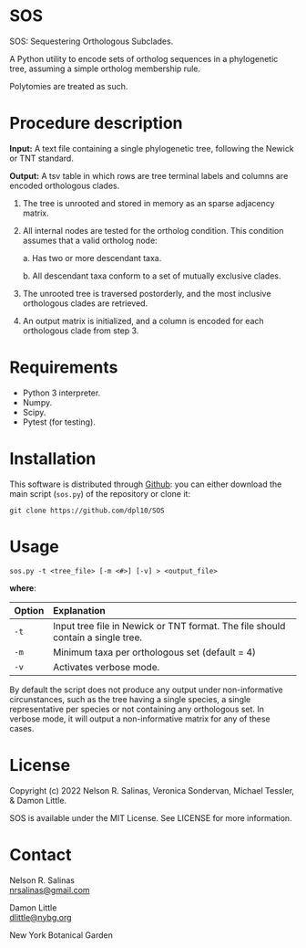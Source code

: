 # SOS
SOS: Sequestering Orthologous Subclades.

A Python utility to encode sets of ortholog sequences in a phylogenetic tree, assuming a simple ortholog membership rule.

Polytomies are treated as such.

# Procedure description

**Input:** A text file containing a single phylogenetic tree, following the Newick or TNT standard. 

**Output:** A tsv table in which rows are tree terminal labels and columns are encoded orthologous clades.

1. The tree is unrooted and stored in memory as an sparse adjacency matrix.

2. All internal nodes are tested for the ortholog condition. This condition assumes that a valid ortholog node:

	a. Has two or more descendant taxa.

	b. All descendant taxa conform to a set of mutually exclusive clades.

3. The unrooted tree is traversed postorderly, and the most inclusive orthologous clades are retrieved.

4. An output matrix is initialized, and a column is encoded for each orthologous clade from step 3.

# Requirements

- Python 3 interpreter.
- Numpy.
- Scipy.
- Pytest (for testing).

# Installation

This software is distributed through [Github](https://github.com/dpl10/SOS): you can either download the main script (`sos.py`) of the repository or clone it:

`git clone https://github.com/dpl10/SOS`


# Usage

`sos.py -t <tree_file> [-m <#>] [-v] > <output_file>`

__where__:

| Option | Explanation |
|:---|:---|
| `-t` | Input tree file in Newick or TNT format. The file should contain a single tree. |
| `-m` | Minimum taxa per orthologous set (default = 4) |
| `-v` | Activates verbose mode. |

By default the script does not produce any output under non-informative circunstances, 
such as the tree having a single species, a single representative per species or 
not containing any orthologous set. In verbose mode, it will output a non-informative 
matrix for any of these cases.

# License

Copyright (c) 2022 Nelson R. Salinas, Veronica Sondervan, Michael Tessler, & Damon Little.

SOS is available under the MIT License. See LICENSE for more information.

# Contact

Nelson R. Salinas  
nrsalinas@gmail.com  

Damon Little  
dlittle@nybg.org

New York Botanical Garden
